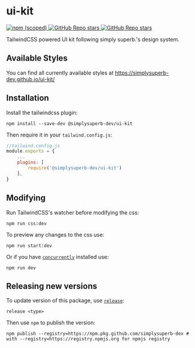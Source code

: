 # ui-kit

<a href="https://www.npmjs.com/package/@simplysuperb-dev/ui-kit">
    <img alt="npm (scoped)" src="https://img.shields.io/npm/v/@simplysuperb-dev/ui-kit?style=flat">
</a>
<a href="https://github.com/simplysuperb-dev/ui-kit">
    <img alt="GitHub Repo stars"
        src="https://img.shields.io/github/stars/simplysuperb-dev/ui-kit?style=flat">
</a>
<a href="https://github.com/simplysuperb-dev/ui-kit">
    <img alt="GitHub Repo stars" src="https://img.shields.io/badge/view%20on-github-blue">
</a>

TailwindCSS powered UI kit following simply superb.'s design system.


## Available Styles

You can find all currently available styles at https://simplysuperb-dev.github.io/ui-kit/

## Installation

Install the tailwindcss plugin:
```
npm install --save-dev @simplysuperb-dev/ui-kit
```

Then require it in your `tailwind.config.js`:

```js
//tailwind.config.js
module.exports = {
    ...
    plugins: [
        require('@simplysuperb-dev/ui-kit')
    ],
}
```


## Modifying

Run TailwindCSS's watcher before modifying the css:

```
npm run css:dev
```

To preview any changes to the css use:

```
npm run start:dev
```

Or if you have [`concurrently`](https://www.npmjs.com/package/concurrently) installed use:

```
npm run dev
```

## Releasing new versions

To update version of this package, use [`release`](https://www.npmjs.com/package/release):

```
release <type>
```

Then use `npm` to publish the version:

```
npm publish --registry=https://npm.pkg.github.com/simplysuperb-dev # with --registry=https://registry.npmjs.org for npmjs registry
```
